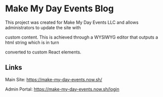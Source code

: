 # Make My Day Events Blog

This project was created for Make My Day Events LLC and allows administrators to update the site with 

custom content. This is achieved through a WYSIWYG editor that outputs a html string which is in turn 

converted to custom React elements. 

## Links

Main Site: https://make-my-day-events.now.sh/

Admin Portal: https://make-my-day-events.now.sh/login